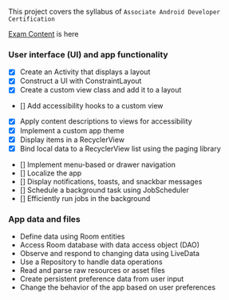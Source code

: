 This project covers the syllabus of `Associate Android Developer Certification`

[Exam Content](https://developers.google.com/training/certification/associate-android-developer/#exam-content) is here


### User interface (UI) and app functionality
- [x] Create an Activity that displays a layout
- [x] Construct a UI with ConstraintLayout
- [x] Create a custom view class and add it to a layout
- [] Add accessibility hooks to a custom view
- [x] Apply content descriptions to views for accessibility
- [x] Implement a custom app theme
- [x] Display items in a RecyclerView
- [x] Bind local data to a RecyclerView list using the paging library
- [] Implement menu-based or drawer navigation
- [] Localize the app
- [] Display notifications, toasts, and snackbar messages
- [] Schedule a background task using JobScheduler
- [] Efficiently run jobs in the background

### App data and files
- Define data using Room entities
- Access Room database with data access object (DAO)
- Observe and respond to changing data using LiveData
- Use a Repository to handle data operations
- Read and parse raw resources or asset files
- Create persistent preference data from user input
- Change the behavior of the app based on user preferences